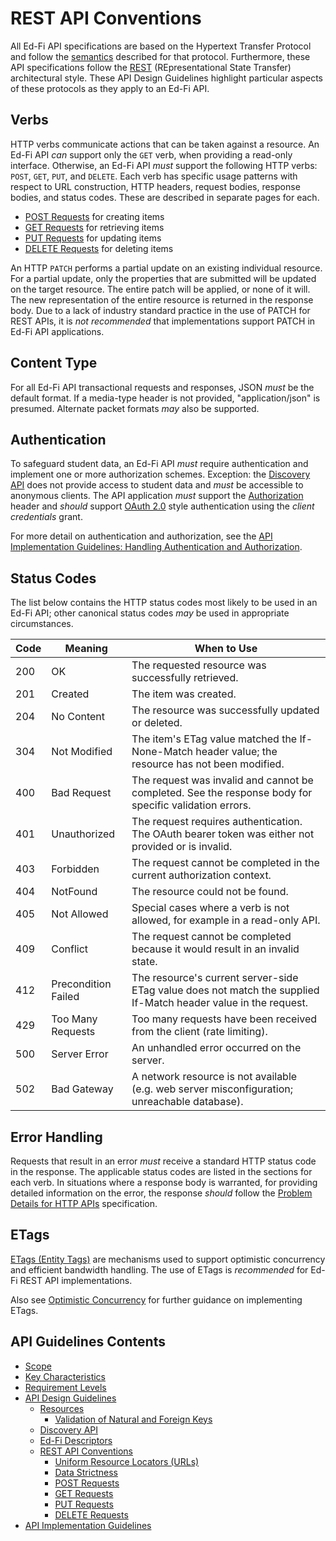 # REST API Conventions

All Ed-Fi API specifications are based on the Hypertext Transfer Protocol and
follow the [semantics](https://datatracker.ietf.org/doc/html/rfc9110) described
for that protocol. Furthermore, these API specifications follow the
[REST](https://en.wikipedia.org/wiki/REST) (REpresentational State Transfer)
architectural style. These API Design Guidelines highlight particular aspects of
these protocols as they apply to an Ed-Fi API.

## Verbs

HTTP verbs communicate actions that can be taken against a resource. An Ed-Fi
API _can_ support only the `GET` verb, when providing a read-only interface.
Otherwise, an  Ed-Fi API _must_ support the following HTTP verbs: `POST`, `GET`,
`PUT`, and `DELETE`. Each verb has specific usage patterns with respect to URL
construction, HTTP headers, request bodies, response bodies, and status codes.
These are described in separate pages for each.

* [POST Requests](./POST-REQUESTS.md) for creating items
* [GET Requests](./GET-REQUESTS.md) for retrieving items
* [PUT Requests](./PUT-REQUESTS.md) for updating items
* [DELETE Requests](./DELETE-REQUESTS.md) for deleting items

An HTTP `PATCH` performs a partial update on an existing individual resource. For
a partial update, only the properties that are submitted will be updated on the
target resource. The entire patch will be applied, or none of it will. The new
representation of the entire resource is returned in the response body. Due to a
lack of industry standard practice in the use of PATCH for REST APIs, it is _not
recommended_ that implementations support PATCH in Ed-Fi API applications.

## Content Type

For all Ed-Fi API transactional requests and responses, JSON _must_ be the
default format. If a media-type header is not provided, "application/json" is
presumed. Alternate packet formats _may_ also be supported.

## Authentication

To safeguard student data, an Ed-Fi API _must_ require authentication and
implement one or more authorization schemes. Exception: the [Discovery
API](./DISCOVERY-API.md) does not provide access to student data and _must_ be
accessible to anonymous clients. The API application _must_ support the
[Authorization](https://datatracker.ietf.org/doc/html/rfc7235) header and
_should_ support [OAuth 2.0](https://datatracker.ietf.org/doc/html/rfc6749)
style authentication using the _client credentials_ grant.

For more detail on authentication and authorization, see the [API Implementation
Guidelines: Handling Authentication and
Authorization](../API-IMPLEMENTATION-GUIDELINES/AUTH.md).

## Status Codes

The list below contains the HTTP status codes most likely to be used in an Ed-Fi
API; other canonical status codes _may_ be used in appropriate circumstances.

| Code | Meaning             | When to Use                                                                                                     |
| ---- | ------------------- | --------------------------------------------------------------------------------------------------------------- |
| 200  | OK                  | The requested resource was successfully retrieved.                                                              |
| 201  | Created             | The item was created.                                                                                           |
| 204  | No Content          | The resource was successfully updated or deleted.                                                               |
| 304  | Not Modified        | The item's ETag value matched the If-None-Match header value; the resource has not been modified.               |
| 400  | Bad Request         | The request was invalid and cannot be completed. See the response body for specific validation errors.          |
| 401  | Unauthorized        | The request requires authentication. The OAuth bearer token was either not provided or is invalid.              |
| 403  | Forbidden           | The request cannot be completed in the current authorization context.                                           |
| 404  | NotFound            | The resource could not be found.                                                                                |
| 405  | Not Allowed         | Special cases where a verb is not allowed, for example in a read-only API.                                      |
| 409  | Conflict            | The request cannot be completed because it would result in an invalid state.                                    |
| 412  | Precondition Failed | The resource's current server-side ETag value does not match the supplied If-Match header value in the request. |
| 429  | Too Many Requests   | Too many requests have been received from the client (rate limiting).                                           |
| 500  | Server Error        | An unhandled error occurred on the server.                                                                      |
| 502  | Bad Gateway         | A network resource is not available (e.g. web server misconfiguration; unreachable database).                   |

## Error Handling

Requests that result in an error _must_ receive a standard HTTP status code in
the response. The applicable status codes are listed in the sections for each
verb. In situations where a response body is warranted, for providing detailed
information on the error, the response _should_ follow the [Problem Details for
HTTP APIs](https://datatracker.ietf.org/doc/html/rfc9457) specification.

## ETags

[ETags (Entity Tags)](https://tools.ietf.org/html/rfc7232#section-2.3) are
mechanisms used to support optimistic concurrency and efficient bandwidth
handling. The use of ETags is _recommended_ for Ed-Fi REST API implementations.

Also see [Optimistic
Concurrency](../API-IMPLEMENTATION-GUIDELINES/OPTIMISTIC-CONCURRENCY.md) for
further guidance on implementing ETags.

## API Guidelines Contents

* [Scope](../SCOPE.md)
* [Key Characteristics](../KEY-CHARACTERISTICS.md)
* [Requirement Levels](../REQUIREMENT-LEVELS.md)
* [API Design Guidelines](../API-DESIGN-GUIDELINES/README.md)
  * [Resources](RESOURCES.md)
    * [Validation of Natural and Foreign Keys](./NATURAL-FOREIGN-KEYS.md)
  * [Discovery API](./DISCOVERY-API.md)
  * [Ed-Fi Descriptors](./ED-FI-DESCRIPTORS.md)
  * [REST API Conventions](./REST-API.md)
    * [Uniform Resource Locators (URLs)](./UNIFORM-RESOURCE-LOCATORS.md)
    * [Data Strictness](./DATA-STRICTNESS.md)
    * [POST Requests](./POST-REQUESTS.md)
    * [GET Requests](./GET-REQUESTS.md)
    * [PUT Requests](./PUT-REQUESTS.md)
    * [DELETE Requests](./DELETE-REQUESTS.md)
* [API Implementation Guidelines](../API-IMPLEMENTATION-GUIDELINES/README.md)

